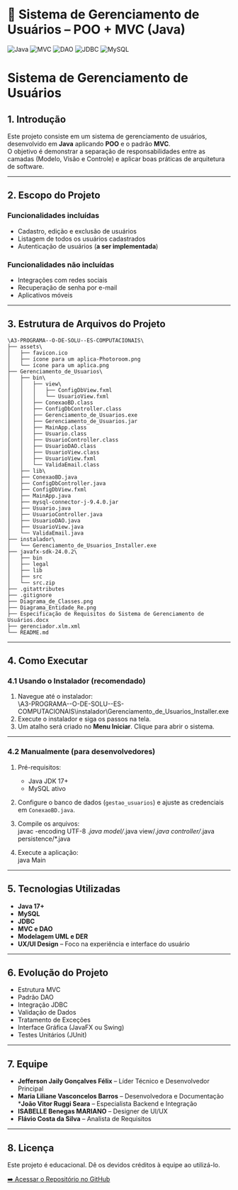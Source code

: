 # 📂 Sistema de Gerenciamento de Usuários – POO + MVC (Java)

![Java](https://img.shields.io/badge/Java-17%2B-blue?style=for-the-badge&logo=java)
![MVC](https://img.shields.io/badge/Pattern-MVC-orange?style=for-the-badge)
![DAO](https://img.shields.io/badge/Pattern-DAO-blueviolet?style=for-the-badge)
![JDBC](https://img.shields.io/badge/Database-JDBC-red?style=for-the-badge)
![MySQL](https://img.shields.io/badge/SGBD-MySQL-blue?style=for-the-badge&logo=mysql)

# Sistema de Gerenciamento de Usuários

## 1. Introdução

Este projeto consiste em um sistema de gerenciamento de usuários, desenvolvido em **Java** aplicando **POO** e o padrão **MVC**.  
O objetivo é demonstrar a separação de responsabilidades entre as camadas (Modelo, Visão e Controle) e aplicar boas práticas de arquitetura de software.

---

## 2. Escopo do Projeto

### Funcionalidades incluídas
- Cadastro, edição e exclusão de usuários  
- Listagem de todos os usuários cadastrados  
- Autenticação de usuários (**a ser implementada**)  

### Funcionalidades não incluídas
- Integrações com redes sociais  
- Recuperação de senha por e-mail  
- Aplicativos móveis  

---

## 3. Estrutura de Arquivos do Projeto

```plaintext
\A3-PROGRAMA--O-DE-SOLU--ES-COMPUTACIONAIS\
├── assets\
│   ├── favicon.ico
│   ├── ícone para um aplica-Photoroom.png
│   └── ícone para um aplica.png
├── Gerenciamento_de_Usuarios\
│   ├── bin\
│   │   ├── view\
│   │   │   ├── ConfigDbView.fxml
│   │   │   └── UsuarioView.fxml
│   │   ├── ConexaoBD.class
│   │   ├── ConfigDbController.class
│   │   ├── Gerenciamento_de_Usuarios.exe
│   │   ├── Gerenciamento_de_Usuarios.jar
│   │   ├── MainApp.class
│   │   ├── Usuario.class
│   │   ├── UsuarioController.class
│   │   ├── UsuarioDAO.class
│   │   ├── UsuarioView.class
│   │   ├── UsuarioView.fxml
│   │   └── ValidaEmail.class
│   ├── lib\
│   ├── ConexaoBD.java
│   ├── ConfigDbController.java
│   ├── ConfigDbView.fxml
│   ├── MainApp.java
│   ├── mysql-connector-j-9.4.0.jar
│   ├── Usuario.java
│   ├── UsuarioController.java
│   ├── UsuarioDAO.java
│   ├── UsuarioView.java
│   └── ValidaEmail.java
├── instalador\
│   └── Gerenciamento_de_Usuarios_Installer.exe
├── javafx-sdk-24.0.2\
│   ├── bin
│   ├── legal
│   ├── lib
│   ├── src
│   └── src.zip
├── .gitattributes
├── .gitignore
├── Diagrama_de_Classes.png
├── Diagrama_Entidade_Re.png
├── Especificação de Requisitos do Sistema de Gerenciamento de Usuários.docx
├── gerenciador.xlm.xml
└── README.md
```

---

## 4. Como Executar

### 4.1 Usando o Instalador (recomendado)

1. Navegue até o instalador:  
   \A3-PROGRAMA--O-DE-SOLU--ES-COMPUTACIONAIS\instalador\Gerenciamento_de_Usuarios_Installer.exe
2. Execute o instalador e siga os passos na tela.  
3. Um atalho será criado no **Menu Iniciar**. Clique para abrir o sistema.

---

### 4.2 Manualmente (para desenvolvedores)

1. Pré-requisitos:  
   - Java JDK 17+  
   - MySQL ativo  

2. Configure o banco de dados (`gestao_usuarios`) e ajuste as credenciais em `ConexaoBD.java`.  

3. Compile os arquivos:  
   javac -encoding UTF-8 *.java model/*.java view/*.java controller/*.java persistence/*.java

4. Execute a aplicação:  
   java Main

---

## 5. Tecnologias Utilizadas

- **Java 17+**  
- **MySQL**  
- **JDBC**  
- **MVC e DAO**  
- **Modelagem UML e DER**  
- **UX/UI Design** – Foco na experiência e interface do usuário

---

## 6. Evolução do Projeto

- Estrutura MVC  
- Padrão DAO  
- Integração JDBC  
- Validação de Dados  
- Tratamento de Exceções  
- Interface Gráfica (JavaFX ou Swing)  
- Testes Unitários (JUnit)
---

## 7. Equipe

  * **Jefferson Jaily Gonçalves Félix** – Líder Técnico e Desenvolvedor Principal
  * **Maria Liliane Vasconcelos Barros** – Desenvolvedora e Documentação
  ***João Vitor Ruggi Seara** – Especialista Backend e Integração 
  * **ISABELLE Benegas MARIANO** – Designer de UI/UX 
  * **Flávio Costa da Silva** – Analista de Requisitos 

---

## 8. Licença

Este projeto é educacional. Dê os devidos créditos à equipe ao utilizá-lo.

[➡️ Acessar o Repositório no GitHub](https://github.com/jeffersonjaily/A3-PROGRAMA--O-DE-SOLU--ES-COMPUTACIONAIS)


